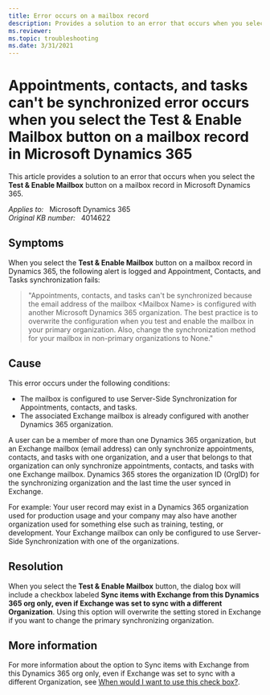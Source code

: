 ```yaml
---
title: Error occurs on a mailbox record
description: Provides a solution to an error that occurs when you select the Test & Enable Mailbox button on a mailbox record in Microsoft Dynamics 365.
ms.reviewer: 
ms.topic: troubleshooting
ms.date: 3/31/2021
---
```

# Appointments, contacts, and tasks can't be synchronized error occurs when you select the Test & Enable Mailbox button on a mailbox record in Microsoft Dynamics 365

This article provides a solution to an error that occurs when you select the **Test & Enable Mailbox** button on a mailbox record in Microsoft Dynamics 365.

_Applies to:_ &nbsp; Microsoft Dynamics 365  
_Original KB number:_ &nbsp; 4014622

## Symptoms

When you select the **Test & Enable Mailbox** button on a mailbox record in Dynamics 365, the following alert is logged and Appointment, Contacts, and Tasks synchronization fails:  

> "Appointments, contacts, and tasks can't be synchronized because the email address of the mailbox \<Mailbox Name> is configured with another Microsoft Dynamics 365 organization. The best practice is to overwrite the configuration when you test and enable the mailbox in your primary organization. Also, change the synchronization method for your mailbox in non-primary organizations to None."  

## Cause

This error occurs under the following conditions:

- The mailbox is configured to use Server-Side Synchronization for Appointments, contacts, and tasks.
- The associated Exchange mailbox is already configured with another Dynamics 365 organization.  

A user can be a member of more than one Dynamics 365 organization, but an Exchange mailbox (email address) can only synchronize appointments, contacts, and tasks with one organization, and a user that belongs to that organization can only synchronize appointments, contacts, and tasks with one Exchange mailbox. Dynamics 365 stores the organization ID (OrgID) for the synchronizing organization and the last time the user synced in Exchange.  

For example: Your user record may exist in a Dynamics 365 organization used for production usage and your company may also have another organization used for something else such as training, testing, or development. Your Exchange mailbox can only be configured to use Server-Side Synchronization with one of the organizations.  

## Resolution

When you select the **Test & Enable Mailbox** button, the dialog box will include a checkbox labeled **Sync items with Exchange from this Dynamics 365 org only, even if Exchange was set to sync with a different Organization**. Using this option will overwrite the setting stored in Exchange if you want to change the primary synchronizing organization.

## More information

For more information about the option to Sync items with Exchange from this Dynamics 365 org only, even if Exchange was set to sync with a different Organization, see [When would I want to use this check box?](/power-platform/admin/when-would-want-use-check-box).
